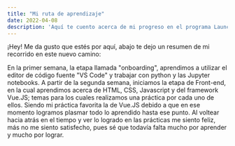 ```yaml
---
title: "Mi ruta de aprendizaje"
date: 2022-04-08
description: 'Aquí te cuento acerca de mi progreso en el programa LaunchX'
---
```


¡Hey! Me da gusto que estés por aquí, abajo te dejo un resumen de mi recorrido en este nuevo camino:

En la primer semana, la etapa llamada "onboarding", aprendimos a utilizar el editor de código fuente "VS Code" y trabajar con python y las Jupyter notebooks.
A partir de la segunda semana, iniciamos la etapa de Front-end, en la cual aprendimos acerca de HTML, CSS, Javascript y del framework Vue.JS; temas para los cuales realizamos una práctica por cada uno de ellos.
Siendo mi práctica favorita la de Vue.JS debido a que en ese momento logramos plasmar todo lo aprendido hasta ese punto. Al voltear hacia atrás en el tiempo y ver lo logrado en las prácticas me siento feliz, más no me siento satisfecho, pues sé que todavía falta mucho por aprender y mucho por lograr.
